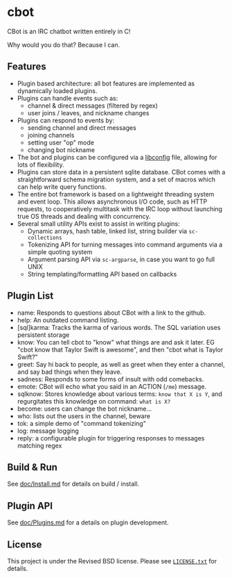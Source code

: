cbot
====

CBot is an IRC chatbot written entirely in C!

Why would you do that? Because I can.

Features
--------

* Plugin based architecture: all bot features are implemented as dynamically
  loaded plugins.
* Plugins can handle events such as:
  - channel & direct messages (filtered by regex)
  - user joins / leaves, and nickname changes
* Plugins can respond to events by:
  - sending channel and direct messages
  - joining channels
  - setting user "op" mode
  - changing bot nickname
* The bot and plugins can be configured via a
  [libconfig](http://hyperrealm.github.io/libconfig/) file, allowing for lots of
  flexibility.
* Plugins can store data in a persistent sqlite database. CBot comes with a
  straightforward schema migration system, and a set of macros which can help
  write query functions.
* The entire bot framework is based on a lightweight threading system and event
  loop. This allows asynchronous I/O code, such as HTTP requests, to
  cooperatively multitask with the IRC loop without launching true OS threads
  and dealing with concurrency.
* Several small utility APIs exist to assist in writing plugins:
  - Dynamic arrays, hash table, linked list, string builder via `sc-collections`
  - Tokenizing API for turning messages into command arguments via a simple
    quoting system
  - Argument parsing API via `sc-argparse`, in case you want to go full UNIX
  - String templating/formatting API based on callbacks

Plugin List
-----------

- name: Responds to questions about CBot with a link to the github.
- help: An outdated command listing.
- [sql]karma: Tracks the karma of various words. The SQL variation uses
  persistent storage
- know: You can tell cbot to "know" what things are and ask it later. EG "cbot
  know that Taylor Swift is awesome", and then "cbot what is Taylor Swift?"
- greet: Say hi back to people, as well as greet when they enter a channel, and
  say bad things when they leave.
- sadness: Responds to some forms of insult with odd comebacks.
- emote: CBot will echo what you said in an ACTION (`/me`) message.
- sqlknow: Stores knowledge about various terms: `know that X is Y`, and
  regurgitates this knowledge on command: `what is X?`
- become: users can change the bot nickname...
- who: lists out the users in the channel, beware
- tok: a simple demo of "command tokenizing"
- log: message logging
- reply: a configurable plugin for triggering responses to messages matching
  regex

Build & Run
-----------

See [doc/Install.md](doc/Install.md) for details on build / install.

Plugin API
----------

See [doc/Plugins.md](doc/Plugins.md) for a details on plugin development.

License
-------

This project is under the Revised BSD license.  Please see
[`LICENSE.txt`](LICENSE.txt) for details.
